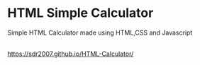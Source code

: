 <h1>HTML Simple Calculator</h1>
<p>Simple HTML Calculator made using HTML,CSS and Javascript</p><br>
<a href="https://sdr2007.github.io/HTML-Calculator/">https://sdr2007.github.io/HTML-Calculator/</a>
